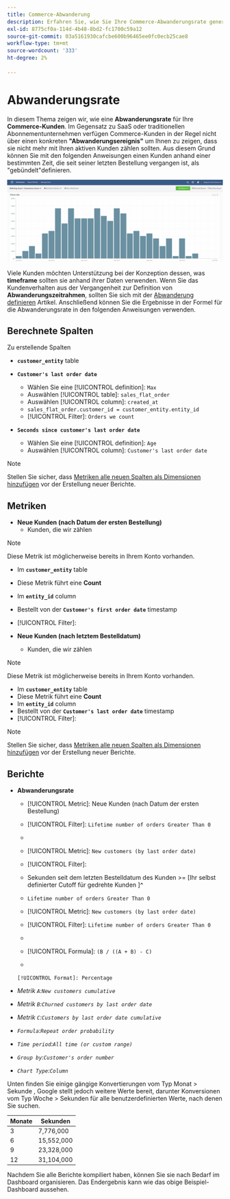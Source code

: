 ```yaml
---
title: Commerce-Abwanderung
description: Erfahren Sie, wie Sie Ihre Commerce-Abwanderungsrate generieren und analysieren.
exl-id: 8775cf0a-114d-4b48-8bd2-fc1700c59a12
source-git-commit: 03a5161930cafcbe600b96465ee0fc0ecb25cae8
workflow-type: tm+mt
source-wordcount: '333'
ht-degree: 2%

---
```


# Abwanderungsrate

In diesem Thema zeigen wir, wie eine **Abwanderungsrate** für Ihre **Commerce-Kunden**. Im Gegensatz zu SaaS oder traditionellen Abonnementunternehmen verfügen Commerce-Kunden in der Regel nicht über einen konkreten **&quot;Abwanderungsereignis&quot;** um Ihnen zu zeigen, dass sie nicht mehr mit Ihren aktiven Kunden zählen sollten. Aus diesem Grund können Sie mit den folgenden Anweisungen einen Kunden anhand einer bestimmten Zeit, die seit seiner letzten Bestellung vergangen ist, als &quot;gebündelt&quot;definieren.

![](../../assets/Churn_rate_image.png)

Viele Kunden möchten Unterstützung bei der Konzeption dessen, was **timeframe** sollten sie anhand ihrer Daten verwenden. Wenn Sie das Kundenverhalten aus der Vergangenheit zur Definition von **Abwanderungszeitrahmen**, sollten Sie sich mit der [Abwanderung definieren](../analysis/define-cust-churn.md) Artikel. Anschließend können Sie die Ergebnisse in der Formel für die Abwanderungsrate in den folgenden Anweisungen verwenden.

## Berechnete Spalten

Zu erstellende Spalten

* **`customer_entity`** table
* **`Customer's last order date`**
   * Wählen Sie eine [!UICONTROL definition]: `Max`
   * Auswählen [!UICONTROL table]: `sales_flat_order`
   * Auswählen [!UICONTROL column]: `created_at`
   * `sales_flat_order.customer_id = customer_entity.entity_id`
   * [!UICONTROL Filter]: `Orders we count`

* **`Seconds since customer's last order date`**
   * Wählen Sie eine [!UICONTROL definition]: `Age`
   * Auswählen [!UICONTROL column]: `Customer's last order date`

>[!NOTE]
>
>Stellen Sie sicher, dass [Metriken alle neuen Spalten als Dimensionen hinzufügen](../data-warehouse-mgr/manage-data-dimensions-metrics.md) vor der Erstellung neuer Berichte.

## Metriken

* **Neue Kunden (nach Datum der ersten Bestellung)**
   * Kunden, die wir zählen

>[!NOTE]
>
>Diese Metrik ist möglicherweise bereits in Ihrem Konto vorhanden.

* Im **`customer_entity`** table
* Diese Metrik führt eine **Count**
* Im **`entity_id`** column
* Bestellt von der **`Customer's first order date`** timestamp
* [!UICONTROL Filter]:

* **Neue Kunden (nach letztem Bestelldatum)**
   * Kunden, die wir zählen

>[!NOTE]
>
>Diese Metrik ist möglicherweise bereits in Ihrem Konto vorhanden.

* Im **`customer_entity`** table
* Diese Metrik führt eine **Count**
* Im **`entity_id`** column
* Bestellt von der **`Customer's last order date`** timestamp
* [!UICONTROL Filter]:

>[!NOTE]
>
>Stellen Sie sicher, dass [Metriken alle neuen Spalten als Dimensionen hinzufügen](../data-warehouse-mgr/manage-data-dimensions-metrics.md) vor der Erstellung neuer Berichte.

## Berichte

* **Abwanderungsrate**
   * [!UICONTROL Metric]: Neue Kunden (nach Datum der ersten Bestellung)
   * [!UICONTROL Filter]: `Lifetime number of orders Greater Than 0`
   * 
      [!UICONTROL Perspective]: `Cumulative`
   * [!UICONTROL Metric]: `New customers (by last order date)`
   * [!UICONTROL Filter]:
   * Sekunden seit dem letzten Bestelldatum des Kunden >= [Ihr selbst definierter Cutoff für gedrehte Kunden ]**`^`**
   * `Lifetime number of orders Greater Than 0`

   * [!UICONTROL Metric]: `New customers (by last order date)`
   * [!UICONTROL Filter]: `Lifetime number of orders Greater Than 0`
   * 
      [!UICONTROL Perspective]: Cumulative
   * [!UICONTROL Formula]: `(B / ((A + B) - C)`
   * 

      [!UICONTROL Format]: Percentage

* *Metrik `A`:`New customers cumulative`*
* *Metrik `B`:`Churned customers by last order date`*
* *Metrik `C`:`Customers by last order date cumulative`*
* *`Formula`:`Repeat order probability`*
* *`Time period`:`All time (or custom range)`*
* *`Group by`:`Customer's order number`*
* *`Chart Type`:`Column`*

Unten finden Sie einige gängige Konvertierungen vom Typ Monat > Sekunde , Google stellt jedoch weitere Werte bereit, darunter Konversionen vom Typ Woche > Sekunden für alle benutzerdefinierten Werte, nach denen Sie suchen.

| **Monate** | **Sekunden** |
|---|---|
| 3 | 7,776,000 |
| 6 | 15,552,000 |
| 9 | 23,328,000 |
| 12 | 31,104,000 |

Nachdem Sie alle Berichte kompiliert haben, können Sie sie nach Bedarf im Dashboard organisieren. Das Endergebnis kann wie das obige Beispiel-Dashboard aussehen.
